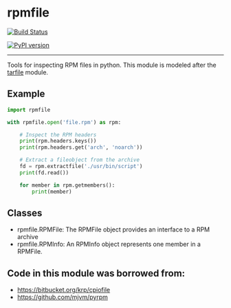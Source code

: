 # rpmfile

[![Build Status](https://travis-ci.org/srossross/rpmfile.svg?branch=master)](https://travis-ci.org/srossross/rpmfile)

[![PyPI version](https://badge.fury.io/py/rpmfile.svg)](https://badge.fury.io/py/rpmfile)

---

Tools for inspecting RPM files in python. This module is modeled after the
[tarfile](https://docs.python.org/3/library/tarfile.html) module.

## Example

```python
import rpmfile

with rpmfile.open('file.rpm') as rpm:

    # Inspect the RPM headers
    print(rpm.headers.keys())
    print(rpm.headers.get('arch', 'noarch'))

    # Extract a fileobject from the archive
    fd = rpm.extractfile('./usr/bin/script')
    print(fd.read())

    for member in rpm.getmembers():
        print(member)
```


## Classes

* rpmfile.RPMFile: The RPMFile object provides an interface to a RPM archive
* rpmfile.RPMInfo: An RPMInfo object represents one member in a RPMFile.

## Code in this module was borrowed from:

* https://bitbucket.org/krp/cpiofile
* https://github.com/mjvm/pyrpm
